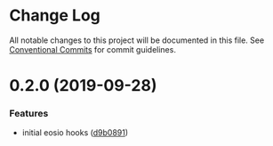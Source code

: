 # Change Log

All notable changes to this project will be documented in this file.
See [Conventional Commits](https://conventionalcommits.org) for commit guidelines.

# 0.2.0 (2019-09-28)


### Features

* initial eosio hooks ([d9b0891](https://github.com/blockmatic/eos-hooks/commit/d9b0891))
